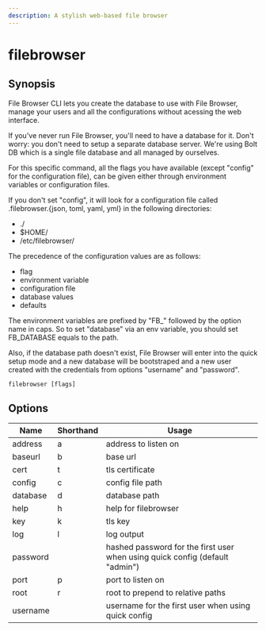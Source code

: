 ```yaml
---
description: A stylish web-based file browser
---
```


# filebrowser

## Synopsis

File Browser CLI lets you create the database to use with File Browser,
manage your users and all the configurations without acessing the
web interface.

If you've never run File Browser, you'll need to have a database for
it. Don't worry: you don't need to setup a separate database server.
We're using Bolt DB which is a single file database and all managed
by ourselves.

For this specific command, all the flags you have available (except
"config" for the configuration file), can be given either through
environment variables or configuration files.

If you don't set "config", it will look for a configuration file called
.filebrowser.{json, toml, yaml, yml} in the following directories:

- ./
- $HOME/
- /etc/filebrowser/

The precedence of the configuration values are as follows:

- flag
- environment variable
- configuration file
- database values
- defaults

The environment variables are prefixed by "FB_" followed by the option
name in caps. So to set "database" via an env variable, you should
set FB_DATABASE equals to the path.

Also, if the database path doesn't exist, File Browser will enter into
the quick setup mode and a new database will be bootstraped and a new
user created with the credentials from options "username" and "password".

```
filebrowser [flags]
```

## Options

| Name | Shorthand | Usage |
|------|-----------|-------|
|address|a|address to listen on|
|baseurl|b|base url|
|cert|t|tls certificate|
|config|c|config file path|
|database|d|database path|
|help|h|help for filebrowser|
|key|k|tls key|
|log|l|log output|
|password||hashed password for the first user when using quick config (default "admin")|
|port|p|port to listen on|
|root|r|root to prepend to relative paths|
|username||username for the first user when using quick config|

